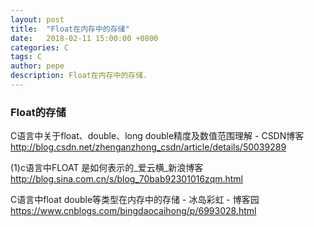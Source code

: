 ```yaml
---
layout: post
title:  "Float在内存中的存储"
date:   2018-02-11 15:00:00 +0800
categories: C
tags: C
author: pepe
description: Float在内存中的存储.
---
```


### Float的存储





C语言中关于float、double、long double精度及数值范围理解 - CSDN博客
http://blog.csdn.net/zhenganzhong_csdn/article/details/50039289

(1)c语言中FLOAT 是如何表示的_爱云横_新浪博客
http://blog.sina.com.cn/s/blog_70bab92301016zqm.html

C语言中float double等类型在内存中的存储 - 冰岛彩虹 - 博客园
https://www.cnblogs.com/bingdaocaihong/p/6993028.html













